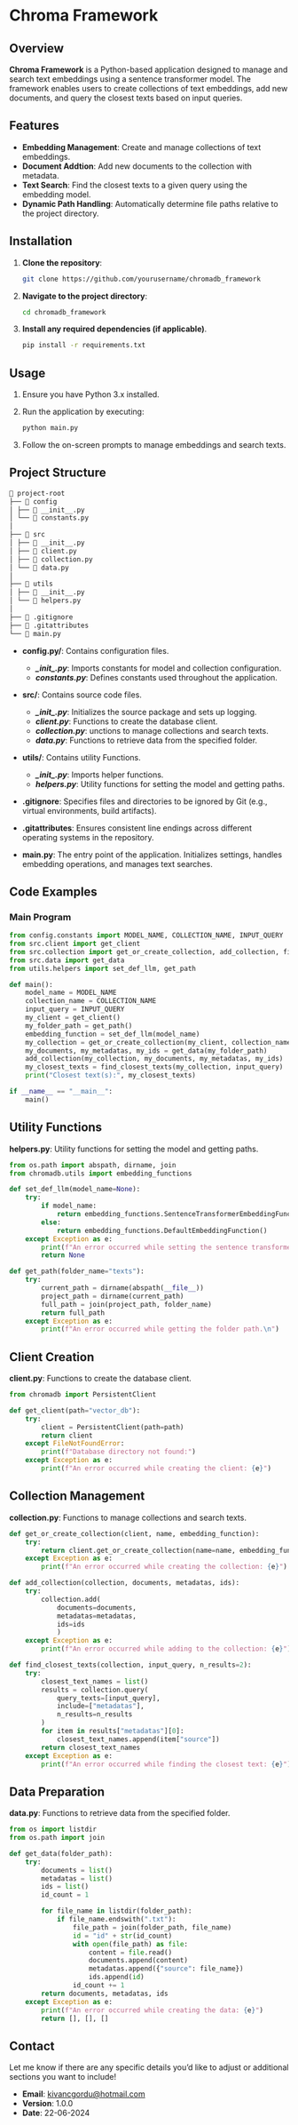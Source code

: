 # Chroma Framework
## Overview
**Chroma Framework** is a Python-based application designed to manage and search text embeddings using a sentence transformer model. The framework enables users to create collections of text embeddings, add new documents, and query the closest texts based on input queries.

## Features
* **Embedding Management**: Create and manage collections of text embeddings.
* **Document Addtion**: Add new documents to the collection with metadata.
* **Text Search**: Find the closest texts to a given query using the embedding model.
* **Dynamic Path Handling**: Automatically determine file paths relative to the project directory.

## Installation
1. **Clone the repository**: 
    ```bash
    git clone https://github.com/yourusername/chromadb_framework
    ```

2. **Navigate to the project directory**:  
    ```bash
    cd chromadb_framework
    ```

3. **Install any required dependencies (if applicable)**.
    ```bash
    pip install -r requirements.txt
    ```

## Usage  
1. Ensure you have Python 3.x installed.

2. Run the application by executing:
    ```bash
    python main.py
    ```
3. Follow the on-screen prompts to manage embeddings and search texts.

## Project Structure

```markdown
📁 project-root
├── 📁 config
│ ├── 📄 __init__.py
│ └── 📄 constants.py
│
├── 📁 src
│ ├── 📄 __init__.py
│ ├── 📄 client.py
│ ├── 📄 collection.py
│ └── 📄 data.py
│
├── 📁 utils
│ ├── 📄 __init__.py
│ └── 📄 helpers.py
│
├── 📄 .gitignore
├── 📄 .gitattributes
└── 📄 main.py
```

* **config.py/**:  Contains configuration files.
  * ***\__init__.py***: Imports constants for model and collection configuration.
  * ***constants.py***: Defines constants used throughout the application.

* **src/**: Contains source code files.
  * ***\__init__.py***: Initializes the source package and sets up logging.
  * ***client.py***: Functions to create the database client.
  * ***collection.py***: unctions to manage collections and search texts.
  * ***data.py***: Functions to retrieve data from the specified folder.

* **utils/**: Contains utility Functions.
  * ***\__init__.py***: Imports helper functions.
  * ***helpers.py***: Utility functions for setting the model and getting paths.

* **.gitignore**: Specifies files and directories to be ignored by Git (e.g., virtual environments, build artifacts).
* **.gitattributes**: Ensures consistent line endings across different operating systems in the repository.
* **main.py**: The entry point of the application. Initializes settings, handles embedding operations, and manages text searches.

## Code Examples
### Main Program

```python
from config.constants import MODEL_NAME, COLLECTION_NAME, INPUT_QUERY
from src.client import get_client
from src.collection import get_or_create_collection, add_collection, find_closest_texts
from src.data import get_data
from utils.helpers import set_def_llm, get_path

def main():
    model_name = MODEL_NAME
    collection_name = COLLECTION_NAME
    input_query = INPUT_QUERY
    my_client = get_client()
    my_folder_path = get_path()
    embedding_function = set_def_llm(model_name)
    my_collection = get_or_create_collection(my_client, collection_name, embedding_function=embedding_function)
    my_documents, my_metadatas, my_ids = get_data(my_folder_path)
    add_collection(my_collection, my_documents, my_metadatas, my_ids)
    my_closest_texts = find_closest_texts(my_collection, input_query)
    print("Closest text(s):", my_closest_texts)

if __name__ == "__main__":
    main()

```

## Utility Functions
**helpers.py**: Utility functions for setting the model and getting paths.

```python
from os.path import abspath, dirname, join
from chromadb.utils import embedding_functions

def set_def_llm(model_name=None):
    try:
        if model_name:
            return embedding_functions.SentenceTransformerEmbeddingFunction(model_name=model_name)
        else:
            return embedding_functions.DefaultEmbeddingFunction()
    except Exception as e:
        print(f"An error occurred while setting the sentence transformer.\n")
        return None

def get_path(folder_name="texts"):
    try:
        current_path = dirname(abspath(__file__))
        project_path = dirname(current_path)
        full_path = join(project_path, folder_name)
        return full_path
    except Exception as e:
        print(f"An error occurred while getting the folder path.\n")

```

## Client Creation
**client.py**: Functions to create the database client.
```python
from chromadb import PersistentClient

def get_client(path="vector_db"):
    try:
        client = PersistentClient(path=path)
        return client
    except FileNotFoundError:
        print(f"Database directory not found:")
    except Exception as e:
        print(f"An error occurred while creating the client: {e}")

```
## Collection Management
**collection.py**: Functions to manage collections and search texts.
```python
def get_or_create_collection(client, name, embedding_function):
    try:
        return client.get_or_create_collection(name=name, embedding_function=embedding_function)
    except Exception as e:
        print(f"An error occurred while creating the collection: {e}")

def add_collection(collection, documents, metadatas, ids):
    try:   
        collection.add(
            documents=documents, 
            metadatas=metadatas,
            ids=ids
            )
    except Exception as e:
        print(f"An error occurred while adding to the collection: {e}")

def find_closest_texts(collection, input_query, n_results=2):
    try:
        closest_text_names = list()
        results = collection.query(
            query_texts=[input_query],
            include=["metadatas"],
            n_results=n_results
        )
        for item in results["metadatas"][0]:
            closest_text_names.append(item["source"])
        return closest_text_names
    except Exception as e:
        print(f"An error occurred while finding the closest text: {e}")

```
## Data Preparation
**data.py**: Functions to retrieve data from the specified folder.

```python
from os import listdir
from os.path import join

def get_data(folder_path):
    try:
        documents = list()
        metadatas = list()
        ids = list()
        id_count = 1

        for file_name in listdir(folder_path):
            if file_name.endswith(".txt"):
                file_path = join(folder_path, file_name)
                id = "id" + str(id_count)
                with open(file_path) as file:
                    content = file.read()
                    documents.append(content)
                    metadatas.append({"source": file_name})
                    ids.append(id)
                id_count += 1
        return documents, metadatas, ids
    except Exception as e:
        print(f"An error occurred while creating the data: {e}")
        return [], [], []

```
## Contact
Let me know if there are any specific details you’d like to adjust or additional sections you want to include!  
* **Email**: kivancgordu@hotmail.com
* **Version**: 1.0.0
* **Date**: 22-06-2024

